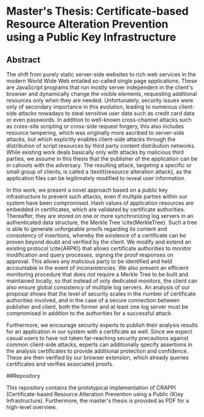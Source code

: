 # Master's Thesis: Certificate-based Resource Alteration Prevention using a Public Key Infrastructure

## Abstract

The shift from purely static server-side websites to rich web services in the modern World Wide Web entailed so-called single page applications. These are JavaScript programs that run mostly server independent in the client's browser and dynamically change the visible elements, requesting additional resources only when they are needed. Unfortunately, security issues were only of secondary importance in this evolution, leading to numerous client-side attacks nowadays to steal sensitive user data such as credit card data or even passwords. In addition to well-known cross-channel attacks such as cross-site scripting or cross-side request forgery, this also includes resource tampering, which was originally more ascribed to server-side attacks, but which explicitly enables client-side attacks through the distribution of script resources by third party content distribution networks. While existing work deals basically only with attacks by malicious third parties, we assume in this thesis that the publisher of the application can be in cahoots with the adversary. The resulting attack, targeting a specific or small group of clients, is called a \textit{resource alteration attack}, as the application files can be legitimately modified to reveal user information. 

In this work, we present a novel approach based on a public key infrastructure to prevent such attacks, even if multiple parties within our system have been compromised. Hash values of application resources are embedded in certificates, which are validated by certificate authorities. Thereafter, they are stored on one or more synchronizing log servers in an authenticated data structure, the Merkle Tree \cite{MerkleTree}. Such a tree is able to generate unforgeable proofs regarding its content and consistency of insertions, whereby the existence of a certificate can be proven beyond doubt and verified by the client. We modify and extend an existing protocol \cite{ARPKI} that allows certificate authorities to monitor modification and query processes, signing the proof responses on approval. This allows any malicious party to be identified and held accountable in the event of inconsistencies. We also present an efficient monitoring procedure that does not require a Merkle Tree to be built and maintained locally, so that instead of only dedicated monitors, the client can also ensure global consistency of multiple log servers. An analysis of our proposal shows that the level of security scales in the number of certificate authorities involved, and in the case of a secure connection between publisher and client, both the former and at least one log server must be compromised in addition to the authorities for a successful attack.

Furthermore, we encourage security experts to publish their analysis results for an application in our system with a certificate as well. Since we expect casual users to have not taken far-reaching security precautions against common client-side attacks, experts can additionally specify assertions in the analysis certificates to provide additional protection and confidence. These are then verified by our browser extension, which already queries certificates and verifies associated proofs.

##Repository

This repository contains the prototypical implementation of CRAPPI (Certificate-based Resource Alteration Prevention using a Public (K)ey Infrastructure). Furthermore, the master's thesis is provided as PDF for a high-level overview. 